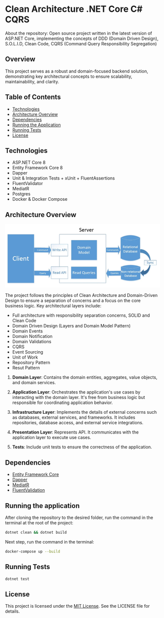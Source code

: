 # Clean Architecture .NET Core C# CQRS

About the repository: Open source project written in the latest version of ASP.NET Core, implementing the concepts of DDD (Domain Driven Design), S.O.L.I.D, Clean Code, CQRS (Command Query Responsibility Segregation)

## Overview

This project serves as a robust and domain-focused backend solution, demonstrating key architectural concepts to ensure scalability, maintainability, and clarity.

## Table of Contents

- [Technologies](#technologies)
- [Architecture Overview](#architecture-overview)
- [Dependencies](#dependencies)
- [Running the Application](#running-the-application)
- [Running Tests](#running-tests)
- [License](#license)

## Technologies

- ASP.NET Core 8
- Entity Framework Core 8
- Dapper
- Unit & Integration Tests + xUnit + FluentAssertions
- FluentValidator
- MediatR
- Postgres
- Docker & Docker Compose

## Architecture Overview

![CQRS Pattern](cqrs.webp "CQRS Pattern")

The project follows the principles of Clean Architecture and Domain-Driven Design to ensure a separation of concerns and a focus on the core business logic. Key architectural layers include:

- Full architecture with responsibility separation concerns, SOLID and Clean Code
- Domain Driven Design (Layers and Domain Model Pattern)
- Domain Events
- Domain Notification
- Domain Validations
- CQRS
- Event Sourcing
- Unit of Work
- Repository Pattern
- Resut Pattern

1. **Domain Layer**: Contains the domain entities, aggregates, value objects, and domain services.

2. **Application Layer**: Orchestrates the application's use cases by interacting with the domain layer. It's free from business logic but responsible for coordinating application behavior.

3. **Infrastructure Layer**: Implements the details of external concerns such as databases, external services, and frameworks. It includes repositories, database access, and external service integrations.

4. **Presentation Layer**: Represents API. It communicates with the application layer to execute use cases.

5. **Tests**: Include unit tests to ensure the correctness of the application.

## Dependencies

- [Entity Framework Core](https://docs.microsoft.com/en-us/ef/core/)
- [Dapper](https://github.com/DapperLib/Dapper)
- [MediatR](https://github.com/jbogard/MediatR)
- [FluentValidation](https://docs.fluentvalidation.net/en/latest)

## Running the application

After cloning the repository to the desired folder, run the command in the terminal at the root of the project:

```bash
dotnet clean && dotnet build
```

Next step, run the command in the terminal:

```bash
docker-compose up --build
```

## Running Tests

```bash
dotnet test
```

## License
This project is licensed under the [MIT License](LICENSE). See the LICENSE file for details.
